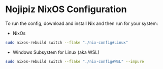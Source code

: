 # Nojipiz NixOS Configuration

To run the config, download and install Nix and then run for your system:

- NixOs
```bash
sudo nixos-rebuild switch --flake "./nix-config#Linux"
```

- Windows Subsystem for Linux (aka WSL)
```bash
sudo nixos-rebuild switch --flake "./nix-config#WSL" --impure
```

